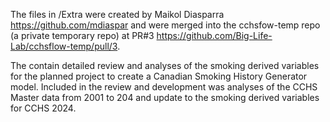 The files in /Extra were created by Maikol Diasparra https://github.com/mdiaspar and were merged into the cchsfow-temp repo (a private temporary repo) at PR#3 https://github.com/Big-Life-Lab/cchsflow-temp/pull/3.

The contain detailed review and analyses of the smoking derived variables for the planned project to create a Canadian Smoking History Generator model. Included in the review and development was analyses of the CCHS Master data from 2001 to 204 and update to the smoking derived variables for CCHS 2024.